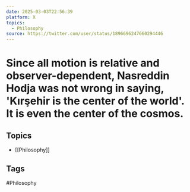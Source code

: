 ```yaml
---
date: 2025-03-03T22:56:39
platform: X
topics:
  - Philosophy
source: https://twitter.com/user/status/1896696247660294446
---
```

# Since all motion is relative and observer-dependent, Nasreddin Hodja was not wrong in saying, 'Kırşehir is the center of the world'. It is even the center of the cosmos.

## Topics
- [[Philosophy]]

## Tags
#Philosophy